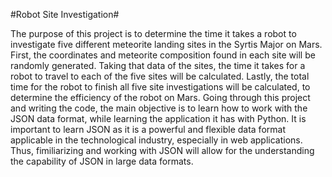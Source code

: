 #Robot Site Investigation#

The purpose of this project is to determine the time it takes a robot to investigate five different meteorite landing sites in the Syrtis Major on Mars. First, the coordinates and meteorite composition found in each site will be randomly generated. Taking that data of the sites, the time it takes for a robot to travel to each of the five sites will be calculated. Lastly, the total time for the robot to finish all five site investigations will be calculated, to determine the efficiency of the robot on Mars. Going through this project and writing the code, the main objective is to learn how to work with the JSON data format, while learning the application it has with Python. It is important to learn JSON as it is a powerful and flexible data format applicable in the technological industry, especially in web applications. Thus, fimiliarizing and working with JSON will allow for the understanding the capability of JSON in large data formats.

